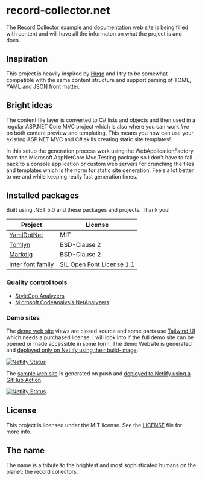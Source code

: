 # record-collector.net

The [Record Collector example and documentation web site](https://record-collector.net) is being filled with content and will have all the informaton on what the project is and does.

## Inspiration

This project is heavily inspired by [Hugo](https://gohugo.io/) and I try to be somewhat compatible with the same content structure and support parsing of TOML, YAML and JSON front matter.

## Bright ideas

The content file layer is converted to C# lists and objects and then used in a regular ASP.NET Core MVC project which is also where you can work _live_ on both content preview and templating. This means you now can use your existing ASP.NET MVC and C# skills creating static site templates!

In this setup the generation process work using the WebApplicationFactory from the Microsoft.AspNetCore.Mvc.Testing package so I don't have to fall back to a console application or custom web servers for crunching the files and templates which is the norm for static site generation. Feels a lot better to me and while keeping really fast generation times.

## Installed packages

Built using .NET 5.0 and these packages and projects. Thank you!

| Project                                                 | License                   |
|---------------------------------------------------------|---------------------------|
| [YamlDotNet](https://github.com/aaubry/YamlDotNet/wiki) | MIT                       |
| [Tomlyn](https://github.com/xoofx/Tomlyn)               | BSD-Clause 2              |
| [Markdig](https://github.com/lunet-io/markdig)          | BSD-Clause 2              |
| [Inter font family](https://rsms.me/inter/)             | SIL Open Font License 1.1 |

### Quality control tools

* [StyleCop.Analyzers](https://github.com/DotNetAnalyzers/StyleCopAnalyzers)
* [Microsoft.CodeAnalysis.NetAnalyzers](https://github.com/dotnet/roslyn-analyzers)

### Demo sites

The [demo web site](https://record-collector.net) views are closed source and some parts use [Tailwind UI](https://tailwindui.com) which needs a purchased license. I will look into if the full demo site can be opened or made accessible in some form. The demo Website is generated and [deployed only on Netlify using their build-image](https://github.com/krompaco/record-collector/blob/main/docs/content-record-collector-net/en/updates/continuous-deployment-using-just-netlify.md).

[![Netlify Status](https://api.netlify.com/api/v1/badges/d83429cd-4060-466a-8491-1afbb1c97149/deploy-status)](https://app.netlify.com/sites/record-collector-ui/deploys)

The [sample web site](https://record-collector.netlify.app) is generated on push and [deployed to Netlify using a GitHub Action](https://github.com/krompaco/record-collector/blob/main/docs/content-record-collector-net/en/updates/deploy-to-netlify-using-a-github-action.md).

[![Netlify Status](https://api.netlify.com/api/v1/badges/97fc0268-36e9-408f-995c-13ed2605a11e/deploy-status)](https://app.netlify.com/sites/record-collector/deploys)

## License

This project is licensed under the MIT license. See the [LICENSE](LICENSE) file for more info.

## The name

The name is a tribute to the brightest and most sophisticated humans on the planet; the record collectors.
